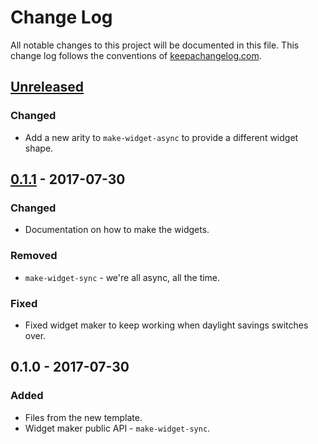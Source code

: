 # Change Log
All notable changes to this project will be documented in this file. This change log follows the conventions of [keepachangelog.com](http://keepachangelog.com/).

## [Unreleased]
### Changed
- Add a new arity to `make-widget-async` to provide a different widget shape.

## [0.1.1] - 2017-07-30
### Changed
- Documentation on how to make the widgets.

### Removed
- `make-widget-sync` - we're all async, all the time.

### Fixed
- Fixed widget maker to keep working when daylight savings switches over.

## 0.1.0 - 2017-07-30
### Added
- Files from the new template.
- Widget maker public API - `make-widget-sync`.

[Unreleased]: https://github.com/your-name/material-cljs/compare/0.1.1...HEAD
[0.1.1]: https://github.com/your-name/material-cljs/compare/0.1.0...0.1.1
